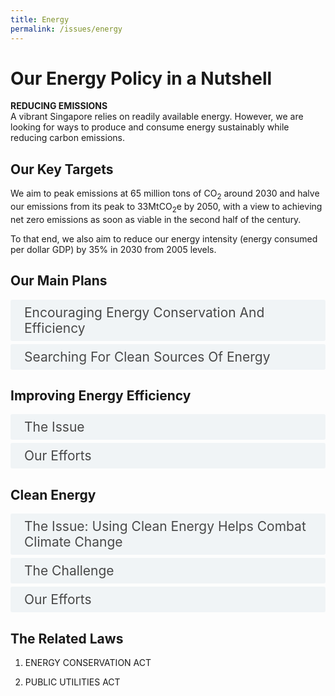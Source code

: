 ```yaml
---
title: Energy
permalink: /issues/energy
---
```

<style>

input {
	display: none;
}
label {
	display: block;
	padding: 8px 22px;
	margin: 0 0 5px 0;
	cursor: pointor;
	background: #F0F4F6;
	border-radius: 3px;
	color: #484848;
	transition: ease .5s;
	font-size: 1.5em;
}

label:hover {
	background: #4a96b0;
	color: #FFF;
}

.accordion-content {
	/* background: #E2E5F6; */
	padding: 10px 0px 30px 30px;
	/* border: 1px solid #484848; */
	margin: 0 0 1px 0;
	border-radius: 3px;
}

input + label + .accordion-content {
	display: none;
}

input:checked + label + .accordion-content {
	display: none;
}

input:checked + label + .accordion-content {
	display: block;
}

</style>
<!-- End of accordion -->

<div class="container">

<h1><b>Our Energy Policy in a Nutshell</b></h1>

<p><strong>REDUCING EMISSIONS</strong><br>  A vibrant Singapore relies on readily available energy. However, we are looking for ways to produce and consume energy sustainably while reducing carbon emissions.</p>

<h2 id="our-key-targets">Our Key Targets</h2>
<p>We aim to peak emissions at 65 million tons of CO<sub>2</sub> around 2030 and halve our emissions from its peak to 33MtCO<sub>2</sub>e by 2050, with a view to achieving net zero emissions as soon as viable in the second half of the century.</p>
<p>To that end, we also aim to reduce our energy intensity (energy consumed per dollar GDP) by 35% in 2030 from 2005 levels.</p>

<h2 id="our-main-plans">Our Main Plans</h2>
<div>
	<input type="checkbox" id="title1"  /><label for="title1">Encouraging Energy Conservation And Efficiency</label>
	<div class="accordion-content">
		<p>Energy consumption is one of the main sources of carbon emissions in Singapore. Our industrial and commercial activities, transport systems and household appliances all run on electricity and fossil fuel. We encourage energy efficiency among households, industry, and the public sector to reduce carbon emissions through regulations, capability building, and incentives.</p>
	</div>
	<input type="checkbox" id="title2"  /><label for="title2">Searching For Clean Sources Of Energy</label>
	<div class="accordion-content">
		<p>In addition to being more energy-efficient, we need to find cleaner sources of energy, despite being alternative energy disadvantaged. Singapore will push the boundaries in solar deployment, while exploring the possibility of importing renewable energy and using low-carbon alternatives.</p>
	</div>
</div>

<a id="improving-energy-efficiency"></a>

<h2>Improving Energy Efficiency</h2>
<div>
	<input type="checkbox" id="title3"  /><label for="title3">The Issue</label>
	<div class="accordion-content">
		<p>Energy is essential for our day-to-day living and powers our industries, commercial and transport activities. However, as our nation develops and population grows, our energy consumption has also gone up. We need to ensure that this precious resource is used wisely, for the sake of energy security, as well as reducing our carbon emissions.</p>
		<p>Energy conservation does not mean changing lifestyles drastically. It encourages the using of energy in a smarter way to achieve the same results with less energy. Not only does it reduce carbon emissions and pollutants, it enables us to achieve savings in our utility bills.</p>
	</div>
	<input type="checkbox" id="title4"  /><label for="title4">Our Efforts</label>
	<div class="accordion-content">
		<p><strong>Households</strong><br>  We have  implemented measures to help households improve energy efficiency by setting Minimum Energy Performance Standards (MEPS) for major energy consuming household appliances, and subject them to a Mandatory Energy Labelling Scheme (MELS) to help households make informed purchasing decisions. In 2020, we launched the  Climate-Friendly Household Programme to assist 1-room to 3-room HDB households to switch to more resource-efficient appliances.</p>
		<p><strong>Industries</strong><br>  Businesses, meanwhile, can tap on various initiatives run by the Energy Efficiency Programme Office. These include participation in the Energy Efficiency National Partnership (EENP). The EENP allows companies to gain access to energy efficiency best practices, as well as the Energy Efficiency Fund, which supports up to 50% of qualifying costs of their energy efficiency initiatives.</p>
		<p><em>Energy Conservation Act</em></p>
		<p>There are further measures in place for large energy users in particular sectors. The Energy Conservation Act requires large energy users in the industry and transport sectors to appoint energy managers, report energy use, and put in place good energy management practices. The Act also sets out minimum energy performance standards for industrial equipment. We also implemented an enhanced set of Industry Energy Efficiency schemes to give a stronger push for industrial facilities, including those in the Energy and Chemical (E&C) sector, to be more energy-efficient.</p>
		<p><strong>Transport</strong><br>  We will also green our major international transport facilities. Tuas Port, when completed by the 2040s, will consolidate Singapore’s container operations in a single automated terminal. This, and the reduction in inter-haulage operations by road and sea, will provide greater efficiency and lower emissions. Changi Airport’s new Terminal 5 will also be designed and built according to stringent energy efficiency standards, and is anticipated to achieve Green Mark Platinum standards.</p>
		<p><strong>Buildings</strong><br>  As of March 2020, we have greened more than 40 per cent of our buildings (by gross floor area) and target to green 80 per cent by 2030. We have developed the Super Low Energy (SLE) Building Programme, to encourage the industry to achieve best-in-class building energy performance in a cost-effective manner. To support the push towards more energy-efficient buildings, we plan to raise the minimum energy performance standards for all new and existing buildings undergoing major retrofitting works.</p>
		<p><strong>Public Sector</strong><br>  The public sector is taking the lead in improving energy efficiency. We have adopted measures like contracting companies to identify energy savings measures when undertaking building retrofit projects, increasing air conditioner temperatures, and setting overall targets for energy efficiency.</p>
	</div>
</div>

<a id="clean-energy"></a>

<h2>Clean Energy</h2>
<div>
	<input type="checkbox" id="title5"  /><label for="title5">The Issue: Using Clean Energy Helps Combat Climate Change</label>
	<div class="accordion-content">
		<p>The use of conventional energy sources such as fossil fuels to power Singapore results in the emission of carbon dioxide and other greenhouse gases, contributing to climate change. Clean energy sources can help us meet our energy needs while minimising the environmental impact.</p>
	</div>
	<input type="checkbox" id="title6"  /><label for="title6">The Challenge</label>
	<div class="accordion-content">
		<p>However, our small land area, geographical location and other physical attributes make it hard for us to adopt other kinds of energy sources. Singapore is an "alternative energy-disadvantaged" country, as recognised under the United Nations Framework Convention on Climate Change (UNFCCC). We lack the natural characteristics necessary to make use of non-fossil alternatives such as hydroelectricity, wind energy and geothermal energy. Solar power is one possible renewable energy source we can adopt, but its viability is affected by limited land and rooftop space, and amount of cloud cover and humidity, among other factors.</p>
	</div>
	<input type="checkbox" id="title7"  /><label for="title7">Our Efforts</label>
	<div class="accordion-content">
		<p>Singapore will rely on four ways to obtain cleaner energy:</p>
		<ol>
			<li><p>We are using more natural gas – the cleanest of fossil fuels – to cut down our emissions.</p>
			</li>
			<li><p>We have expanded the use of solar energy in Singapore. We achieved our target of generating 350 megawatt-peak of electricity in 2020, and aim to deploy at least 2 gigawatt-peak by 2030 (enough to power around 10 per cent of the peak daily electricity demand today). We will achieve this by making use of technologies such as floating solar photovoltaic systems on our reservoirs and offshore waters, to overcome our land constraints. We also aim to deploy 200 megawatts of energy storage beyond 2025.</p>
			</li>
			<li><p>We aim to set up a regional power grid, which enables us to import electricity generated from neighbouring countries’ renewable energy sources. We will begin with a pilot measure: importing 100 megawatts from Malaysia for two years. We are also signing an agreement with Laos, Thailand and Malaysia to explore the possibility of multilateral trade in power.</p>
			</li>
			<li><p>We are exploring the use of low-carbon fuels like hydrogen, as well as measures like carbon capture utilisation and storage. We have set aside $49 million for research into such technologies.</p>
			</li>
		</ol>
		<p>Having cleaner energy sources will also allow us to reduce carbon emissions in the transport sector. We aim to phase out internal combustion engine (ICE) vehicles and have all vehicles run on cleaner energy by 2040.  To encourage take-up of cleaner vehicles, new electric vehicle (EV) purchases will receive rebates for a three-year period from January 2021. We will also expand the public EV charging infrastructure significantly.</p>
	</div>
</div>

<a id="climate-change"></a>


<h2>The Related Laws</h2>
<ol>
	<li><p>ENERGY CONSERVATION ACT</p>
	</li>
	<li><p>PUBLIC UTILITIES ACT</p>
	</li>
</ol>

